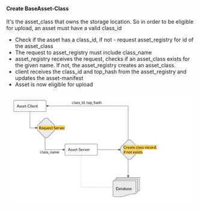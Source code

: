 #### Create BaseAsset-Class

It's the asset_class that owns the storage location. So in order to be eligible for upload, an asset must have a valid
class_id

- Check if the asset has a class_id, if not - request asset_registry for id of the asset_class
- The request to asset_registry must include class_name
- asset_registry receives the request, checks if an asset_class exists for the given name. If not, the asset_registry creates an asset_class.
- client receives the class_id and top_hash from the asset_registry and updates the asset-manifest
- Asset is now eligible for upload
 
![asset-class-create](imgs/asset_class_create.jpg)

```mermaid

```

<br>
